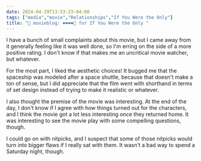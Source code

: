 ```yaml
---
date: 2024-04-29T13:53:23-04:00
tags: ["media","movie","Relationships","If You Were the Only"]
title: "🍿 movieblog: ❤️❤️❤️❤️🖤 for If You Were the Only "
---
```

I have a bunch of small complaints about this movie, but I came away from it generally feeling like it was well done, so I'm erring on the side of a more positive rating. I don't know if that makes me an uncritical movie watcher, but whatever.

For the most part, I liked the aesthetic choices! It bugged me that the spaceship was modeled after a space shuttle, because that doesn't make a ton of sense, but I did appreciate that the film went with shorthand in terms of set design instead of trying to make it realistic or whatever.

I also thought the premise of the movie was interesting. At the end of the day, I don't know if I agree with how things turned out for the characters, and I think the movie got a lot less interesting once they returned home. It was interesting to see the movie play with some compelling questions, though.

I could go on with nitpicks, and I suspect that some of those nitpicks would turn into bigger flaws if I really sat with them. It wasn't a bad way to spend a Saturday night, though.